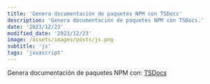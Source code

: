 ```yaml
---
title: 'Genera documentación de paquetes NPM con TSDocs'
description: 'Genera documentación de paquetes NPM con TSDocs.'
date: '2023/12/23'
modified_date: '2023/12/23'
image: /assets/images/posts/js.png
subtitle: 'js'
tags: 'javascript'
---
```


Genera documentación de paquetes NPM con: [TSDocs](https://tsdocs.dev)
